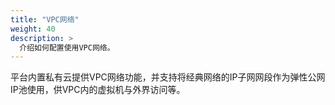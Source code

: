 ```yaml
---
title: "VPC网络"
weight: 40
description: >
  介绍如何配置使用VPC网络。
---
```


平台内置私有云提供VPC网络功能，并支持将经典网络的IP子网网段作为弹性公网IP池使用，供VPC内的虚拟机与外界访问等。

